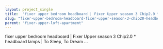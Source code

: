 ```yaml
---
layout: project_single
title:  "fixer upper bedroom headboard | Fixer Upper season 3 Chip2.0 * headboard   lamps | To Sleep, To Dream ..."
slug: "fixer-upper-bedroom-headboard-fixer-upper-season-3-chip20-headboard-lamps-to-sleep-to-dream"
parent: "fixer-upper-loft-apartment"
---
```

fixer upper bedroom headboard | Fixer Upper season 3 Chip2.0 * headboard   lamps | To Sleep, To Dream ...